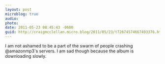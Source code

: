 ```yaml
---
layout: post
microblog: true
audio: 
photo: 
date: 2011-05-23 08:45:43 -0600
guid: http://craigmcclellan.micro.blog/2011/05/23/t72674574667493376.html
---
```

I am not ashamed to be a part of the swarm of people crashing @amazonmp3's servers. I am sad though because the album is downloading slowly.
